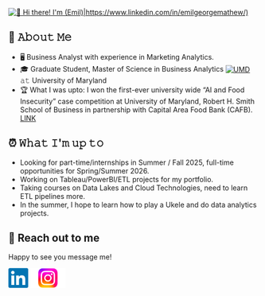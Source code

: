 [<img src="[https://raw.githubusercontent.com/emilgeorgemathew/emilgeorgemathew/master/intro.gif](https://github.com/emilgeorgemathew/emilgeorgemathew/blob/main/238353480-219bcc70-f5dc-466b-9a60-29653d8e8433.gif)" alt="👋 Hi there! I'm (Emil)|https://www.linkedin.com/in/emilgeorgemathew/)" title="👋 Hi there! I'm (Emil)|https://www.linkedin.com/in/emilgeorgemathew/)"/>](https://www.linkedin.com/in/emilgeorgemathew/)

<!--
**emilgeorgemathew/emilgeorgemathew** is a ✨ _special_ ✨ repository because its `README.md` (this file) appears on your GitHub profile.

Here are some ideas to get you started:

- 🔭 I’m currently working on ...
- 🌱 I’m currently learning ...
- 👯 I’m looking to collaborate on ...
- 🤔 I’m looking for help with ...
- 💬 Ask me about ...
- 📫 How to reach me: ...
- 😄 Pronouns: ...
- ⚡ Fun fact: ...
-->

## :book: 𝙰𝚋𝚘𝚞𝚝 𝙼𝚎
- 🖥 Business Analyst with experience in Marketing Analytics.
- 🎓 Graduate Student, Master of Science in Business Analytics  [<img src="https://github.com/user-attachments/assets/049d4d36-44ca-4637-b186-9f5c9c8dc9b5?raw=true" height="30em" align="center" alt="UMD" title="UMD"/>](https://github.com/user-attachments/assets/049d4d36-44ca-4637-b186-9f5c9c8dc9b5) 𝚊𝚝 University of Maryland 
- 🏆 What I was upto: I won the first-ever university wide “AI and Food Insecurity” case competition at University of Maryland, Robert H. Smith School of Business in partnership with Capital Area Food Bank (CAFB). [LINK](https://www.linkedin.com/posts/emilgeorgemathew_umdaicase-aiforgood-socialimpact-activity-7323445261098258432-LgE6?utm_source=social_share_send&utm_medium=member_desktop_web&rcm=ACoAADdz-wQB6aR6M6NAyn9zTLQDVWS9vo8l4n4)
 
## ⏰ 𝚆𝚑𝚊𝚝 𝙸'𝚖 𝚞𝚙 𝚝𝚘
- Looking for part-time/internships in Summer / Fall 2025, full-time opportunities for Spring/Summer 2026.
- Working on Tableau/PowerBI/ETL projects for my portfolio.
- Taking courses on Data Lakes and Cloud Technologies, need to learn ETL pipelines more.
- In the summer, I hope to learn how to play a Ukele and do data analytics projects.

## 💬 Reach out to me
Happy to see you message me!

[<img src="https://github.com/emilgeorgemathew/emilgeorgemathew/blob/main/LinkedIn_logo_initials.png" height="40em" align="center" alt="Follow Emil on LinkedIn" title="Follow Emil on LinkedIn"/>](https://www.linkedin.com/in/emilgeorgemathew)
[<img src="https://github.com/emilgeorgemathew/emilgeorgemathew/blob/main/Instagram-Logo.png" height="40em" align="center" alt="Follow Emil on Instagram" title="Follow Emil on Instagram"/>](https://www.instagram.com/emilgeorgemathew)
